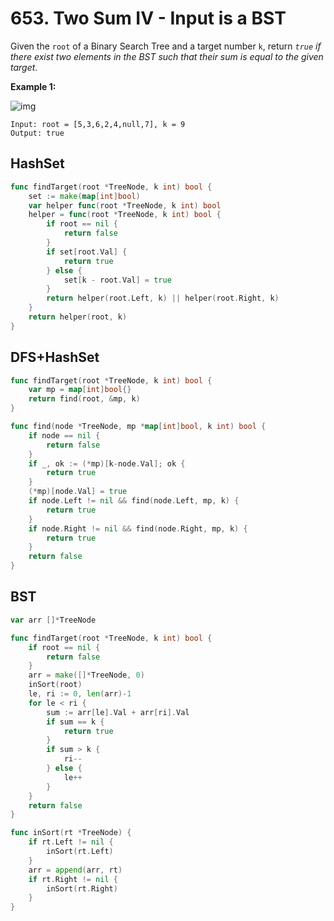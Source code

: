 # 653. Two Sum IV - Input is a BST

Given the `root` of a Binary Search Tree and a target number `k`, return *`true` if there exist two elements in the BST such that their sum is equal to the given target*.

 

**Example 1:**

![img](https://assets.leetcode.com/uploads/2020/09/21/sum_tree_1.jpg)

```
Input: root = [5,3,6,2,4,null,7], k = 9
Output: true
```



## HashSet

```go
func findTarget(root *TreeNode, k int) bool {
    set := make(map[int]bool)
    var helper func(root *TreeNode, k int) bool
    helper = func(root *TreeNode, k int) bool {
        if root == nil {
            return false
        }
        if set[root.Val] {
            return true
        } else {
            set[k - root.Val] = true
        }
        return helper(root.Left, k) || helper(root.Right, k)
    }
    return helper(root, k)
}
```



## DFS+HashSet

```go
func findTarget(root *TreeNode, k int) bool {
    var mp = map[int]bool{}
    return find(root, &mp, k)
}

func find(node *TreeNode, mp *map[int]bool, k int) bool {
	if node == nil {
		return false
	}
	if _, ok := (*mp)[k-node.Val]; ok {
		return true
	}
	(*mp)[node.Val] = true
	if node.Left != nil && find(node.Left, mp, k) {
		return true
	}
	if node.Right != nil && find(node.Right, mp, k) {
		return true
	}
	return false
}
```



## BST

```go
var arr []*TreeNode

func findTarget(root *TreeNode, k int) bool {
	if root == nil {
		return false
	}
	arr = make([]*TreeNode, 0)
	inSort(root)
	le, ri := 0, len(arr)-1
	for le < ri {
		sum := arr[le].Val + arr[ri].Val
		if sum == k {
			return true
		}
		if sum > k {
			ri--
		} else {
			le++
		}
	}
	return false
}

func inSort(rt *TreeNode) {
	if rt.Left != nil {
		inSort(rt.Left)
	}
	arr = append(arr, rt)
	if rt.Right != nil {
		inSort(rt.Right)
	}
}
```

